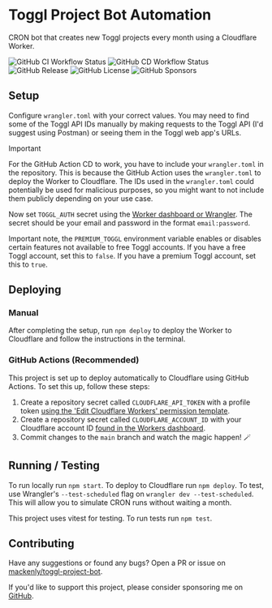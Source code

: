 # Toggl Project Bot Automation
CRON bot that creates new Toggl projects every month using a Cloudflare Worker.

![GitHub CI Workflow Status](https://img.shields.io/github/actions/workflow/status/mackenly/toggl-project-bot/ci.yml?branch=main&label=CI)
![GitHub CD Workflow Status](https://img.shields.io/github/actions/workflow/status/mackenly/toggl-project-bot/cd.yml?branch=main&label=CD)
![GitHub Release](https://img.shields.io/github/v/release/mackenly/toggl-project-bot?label=Latest%20Release)
![GitHub License](https://img.shields.io/github/license/mackenly/toggl-project-bot?label=License)
![GitHub Sponsors](https://img.shields.io/github/sponsors/mackenly?label=Sponsor)


## Setup
Configure `wrangler.toml` with your correct values. You may need to find some of the Toggl API IDs manually by making requests to the Toggl API (I'd suggest using Postman) or seeing them in the Toggl web app's URLs.

> [!IMPORTANT]
> For the GitHub Action CD to work, you have to include your `wrangler.toml` in the repository. This is because the GitHub Action uses the `wrangler.toml` to deploy the Worker to Cloudflare. The IDs used in the `wrangler.toml` could potentially be used for malicious purposes, so you might want to not include them publicly depending on your use case.

Now set `TOGGL_AUTH` secret using the [Worker dashboard or Wrangler](https://developers.cloudflare.com/workers/configuration/secrets/). The secret should be your email and password in the format `email:password`.

Important note, the `PREMIUM_TOGGL` environment variable enables or disables certain features not available to free Toggl accounts. If you have a free Toggl account, set this to `false`. If you have a premium Toggl account, set this to `true`.

## Deploying
### Manual
After completing the setup, run `npm deploy` to deploy the Worker to Cloudflare and follow the instructions in the terminal.

### GitHub Actions (Recommended)
This project is set up to deploy automatically to Cloudflare using GitHub Actions. To set this up, follow these steps:
1. Create a repository secret called `CLOUDFLARE_API_TOKEN` with a profile token [using the 'Edit Cloudflare Workers' permission template](https://dash.cloudflare.com/profile/api-tokens).
2. Create a repository secret called `CLOUDFLARE_ACCOUNT_ID` with your Cloudflare account ID [found in the Workers dashboard](https://dash.cloudflare.com/?to=/:account/workers-and-pages).
3. Commit changes to the `main` branch and watch the magic happen! 🪄

## Running / Testing
To run locally run `npm start`. To deploy to Cloudflare run `npm deploy`. To test, use Wrangler's `--test-scheduled` flag on `wrangler dev --test-scheduled`. This will allow you to simulate CRON runs without waiting a month.

This project uses vitest for testing. To run tests run `npm test`.

## Contributing
Have any suggestions or found any bugs? Open a PR or issue on [mackenly/toggl-project-bot](https://github.com/mackenly/toggl-project-bot/issues).

If you'd like to support this project, please consider sponsoring me on [GitHub](https://github.com/sponsors/mackenly).